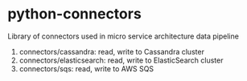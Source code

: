 # python-connectors
Library of connectors used in micro service architecture data pipeline

1. connectors/cassandra: read, write to Cassandra cluster
2. connectors/elasticsearch: read, write to ElasticSearch cluster
3. connectors/sqs: read, write to AWS SQS
